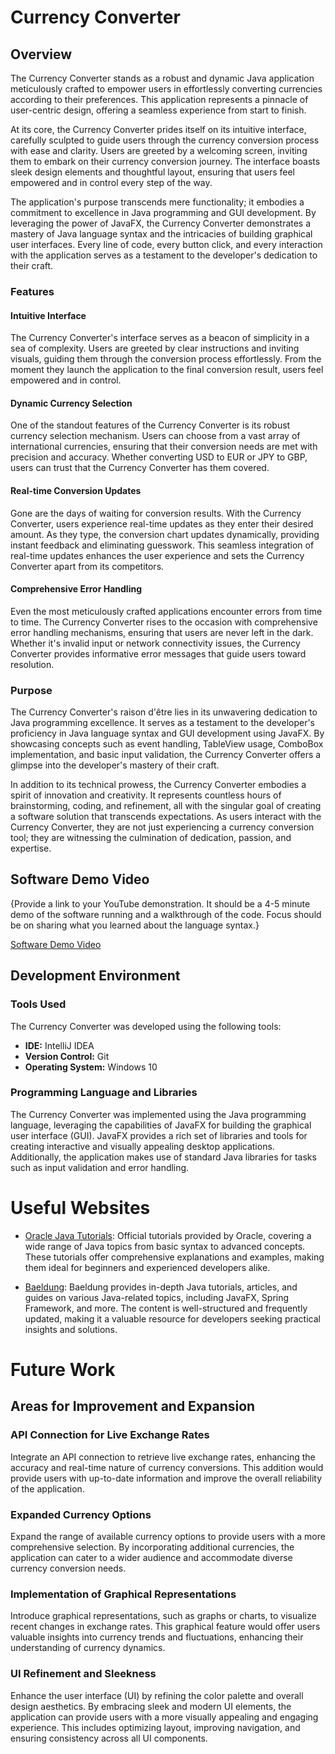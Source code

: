 # Currency Converter

## Overview

The Currency Converter stands as a robust and dynamic Java application meticulously crafted to empower users in effortlessly converting currencies according to their preferences. This application represents a pinnacle of user-centric design, offering a seamless experience from start to finish.

At its core, the Currency Converter prides itself on its intuitive interface, carefully sculpted to guide users through the currency conversion process with ease and clarity. Users are greeted by a welcoming screen, inviting them to embark on their currency conversion journey. The interface boasts sleek design elements and thoughtful layout, ensuring that users feel empowered and in control every step of the way.

The application's purpose transcends mere functionality; it embodies a commitment to excellence in Java programming and GUI development. By leveraging the power of JavaFX, the Currency Converter demonstrates a mastery of Java language syntax and the intricacies of building graphical user interfaces. Every line of code, every button click, and every interaction with the application serves as a testament to the developer's dedication to their craft.

### Features

#### Intuitive Interface
The Currency Converter's interface serves as a beacon of simplicity in a sea of complexity. Users are greeted by clear instructions and inviting visuals, guiding them through the conversion process effortlessly. From the moment they launch the application to the final conversion result, users feel empowered and in control.

#### Dynamic Currency Selection
One of the standout features of the Currency Converter is its robust currency selection mechanism. Users can choose from a vast array of international currencies, ensuring that their conversion needs are met with precision and accuracy. Whether converting USD to EUR or JPY to GBP, users can trust that the Currency Converter has them covered.

#### Real-time Conversion Updates
Gone are the days of waiting for conversion results. With the Currency Converter, users experience real-time updates as they enter their desired amount. As they type, the conversion chart updates dynamically, providing instant feedback and eliminating guesswork. This seamless integration of real-time updates enhances the user experience and sets the Currency Converter apart from its competitors.

#### Comprehensive Error Handling
Even the most meticulously crafted applications encounter errors from time to time. The Currency Converter rises to the occasion with comprehensive error handling mechanisms, ensuring that users are never left in the dark. Whether it's invalid input or network connectivity issues, the Currency Converter provides informative error messages that guide users toward resolution.

### Purpose

The Currency Converter's raison d'être lies in its unwavering dedication to Java programming excellence. It serves as a testament to the developer's proficiency in Java language syntax and GUI development using JavaFX. By showcasing concepts such as event handling, TableView usage, ComboBox implementation, and basic input validation, the Currency Converter offers a glimpse into the developer's mastery of their craft.

In addition to its technical prowess, the Currency Converter embodies a spirit of innovation and creativity. It represents countless hours of brainstorming, coding, and refinement, all with the singular goal of creating a software solution that transcends expectations. As users interact with the Currency Converter, they are not just experiencing a currency conversion tool; they are witnessing the culmination of dedication, passion, and expertise.

## Software Demo Video

{Provide a link to your YouTube demonstration. It should be a 4-5 minute demo of the software running and a walkthrough of the code. Focus should be on sharing what you learned about the language syntax.}

[Software Demo Video](http://youtube.link.goes.here)

## Development Environment

### Tools Used
The Currency Converter was developed using the following tools:
- **IDE:** IntelliJ IDEA
- **Version Control:** Git
- **Operating System:** Windows 10

### Programming Language and Libraries
The Currency Converter was implemented using the Java programming language, leveraging the capabilities of JavaFX for building the graphical user interface (GUI). JavaFX provides a rich set of libraries and tools for creating interactive and visually appealing desktop applications. Additionally, the application makes use of standard Java libraries for tasks such as input validation and error handling.

# Useful Websites

- [Oracle Java Tutorials](https://docs.oracle.com/javase/tutorial/index.html): Official tutorials provided by Oracle, covering a wide range of Java topics from basic syntax to advanced concepts. These tutorials offer comprehensive explanations and examples, making them ideal for beginners and experienced developers alike.

- [Baeldung](https://www.baeldung.com/): Baeldung provides in-depth Java tutorials, articles, and guides on various Java-related topics, including JavaFX, Spring Framework, and more. The content is well-structured and frequently updated, making it a valuable resource for developers seeking practical insights and solutions.

# Future Work

## Areas for Improvement and Expansion

### API Connection for Live Exchange Rates
Integrate an API connection to retrieve live exchange rates, enhancing the accuracy and real-time nature of currency conversions. This addition would provide users with up-to-date information and improve the overall reliability of the application.

### Expanded Currency Options
Expand the range of available currency options to provide users with a more comprehensive selection. By incorporating additional currencies, the application can cater to a wider audience and accommodate diverse currency conversion needs.

### Implementation of Graphical Representations
Introduce graphical representations, such as graphs or charts, to visualize recent changes in exchange rates. This graphical feature would offer users valuable insights into currency trends and fluctuations, enhancing their understanding of currency dynamics.

### UI Refinement and Sleekness
Enhance the user interface (UI) by refining the color palette and overall design aesthetics. By embracing sleek and modern UI elements, the application can provide users with a more visually appealing and engaging experience. This includes optimizing layout, improving navigation, and ensuring consistency across all UI components.
